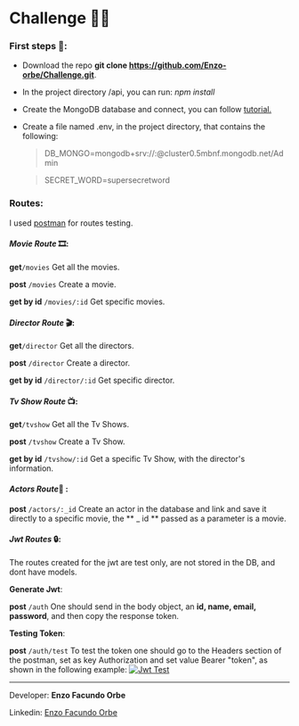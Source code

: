 # Challenge 🚀🚀

### First steps 🧐:

- Download the repo **git clone https://github.com/Enzo-orbe/Challenge.git**.
- In the project directory /api, you can run: _npm install_
- Create the MongoDB database and connect, you can follow [tutorial.](https://www.youtube.com/watch?v=97FfXEy1zas&t=39s "tutorial.")
- Create a file named .env, in the project directory, that contains the following:

  > DB_MONGO=mongodb+srv://<user>:<password>@cluster0.5mbnf.mongodb.net/Admin

  > SECRET_WORD=supersecretword

### Routes:

I used [postman](https://www.postman.com/ "postman") for routes testing.

#### _Movie Route_ 🎞:

**get**`/movies` Get all the movies.

**post** `/movies` Create a movie.

**get by id** `/movies/:id` Get specific movies.

#### _Director Route_ 🎬:

**get**`/director` Get all the directors.

**post** `/director` Create a director.

**get by id** `/director/:id` Get specific director.

#### _Tv Show Route_ 📺:

**get**`/tvshow` Get all the Tv Shows.

**post** `/tvshow` Create a Tv Show.

**get by id** `/tvshow/:id` Get a specific Tv Show, with the director's information.

#### *Actors Route*🦸 :

**post** `/actors/:_id` Create an actor in the database and link and save it directly to a specific movie, the ** \_ id ** passed as a parameter is a movie.

#### _Jwt Routes_ 🔒:

The routes created for the jwt are test only, are not stored in the DB, and dont have models.

**Generate Jwt**:

**post** `/auth` One should send in the body object, an **id, name, email, password**, and then copy the response token.

**Testing Token**:

**post** `/auth/test` To test the token one should go to the Headers section of the postman, set as key Authorization and set value Bearer "token", as shown in the following example:
[![Jwt Test](https://i.ibb.co/PgpcBSd/Captura-de-pantalla-de-2021-01-12-09-06-29.png "Jwt Test")](https://i.ibb.co/PgpcBSd/Captura-de-pantalla-de-2021-01-12-09-06-29.png "Jwt Test")

---

Developer: **Enzo Facundo Orbe**

Linkedin: [Enzo Facundo Orbe](https://www.linkedin.com/in/enzo-facundo-orbe-302657178/ "Enzo Facundo Orbe")
